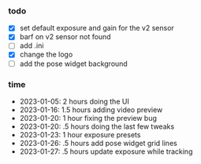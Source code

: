 ### todo

- [x] set default exposure and gain for the v2 sensor
- [x] barf on v2 sensor not found
- [ ] add .ini
- [x] change the logo
- [ ] add the pose widget background

### time

- 2023-01-05: 2 hours doing the UI
- 2023-01-16: 1.5 hours adding video preview
- 2023-01-20: 1 hour fixing the preview bug
- 2023-01-20: .5 hours doing the last few tweaks
- 2023-01-23: 1 hour exposure presets
- 2023-01-26: .5 hours add pose widget grid lines
- 2023-01-27: .5 hours update exposure while tracking
